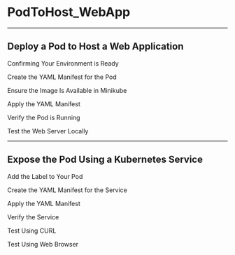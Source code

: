 # PodToHost_WebApp
--------------------------------------------------------------------
Deploy a Pod to Host a Web Application
-----------------------------------------------------------------------

Confirming Your Environment is Ready

Create the YAML Manifest for the Pod

Ensure the Image Is Available in Minikube

Apply the YAML Manifest

Verify the Pod is Running

Test the Web Server Locally

--------------------------------------------------------------------
Expose the Pod Using a Kubernetes Service
--------------------------------------------------------------------

Add the Label to Your Pod

Create the YAML Manifest for the Service

Apply the YAML Manifest

Verify the Service

Test Using CURL

Test Using Web Browser
